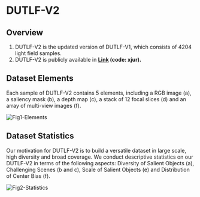 # DUTLF-V2
## Overview
1. DUTLF-V2 is the updated version of DUTLF-V1, which consists of 4204 light field samples.
2. DUTLF-V2 is publicly available in **[Link](https://pan.baidu.com/s/1GPzO0n1ZsJXEzQ8bkuoYsA) (code: xjur).** 

## Dataset Elements
Each sample of DUTLF-V2 contains 5 elements, including a RGB image (a), a saliency mask (b), a depth map (c), a stack of 12 focal slices (d) and an array of multi-view images (f).

![Fig1-Elements](https://github.com/OIPLab-DUT/DUTLF-V2/blob/main/Fig1-Elements.jpg)

## Dataset Statistics
Our motivation for DUTLF-V2 is to build a versatile dataset in large scale, high diversity and broad coverage. We conduct descriptive statistics on our DUTLF-V2 in terms of the following aspects: Diversity of Salient Objects (a), Challenging Scenes (b and c), Scale of Salient Objects (e) and Distribution of Center Bias (f).

![Fig2-Statistics](https://github.com/OIPLab-DUT/DUTLF-V2/blob/main/Fig2-Statistics.jpg)
